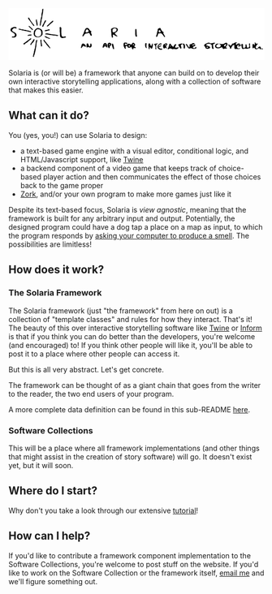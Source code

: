 [![Solaria Logo](resources/solaria_logo.png)](https://github.com/cqpancoast/solaria)

Solaria is (or will be) a framework that anyone can build on to develop their own
interactive storytelling applications, along with a collection of software
that makes this easier.

## What can it do?

You (yes, you!) can use Solaria to design:
- a text-based game engine with a visual editor, conditional logic, and HTML/Javascript support, like [Twine](https://twinery.org)
- a backend component of a video game that keeps track of choice-based player action and then communicates the effect of those choices back to the game proper
- [Zork](http://textadventures.co.uk/games/view/5zyoqrsugeopel3ffhz_vq/zork), and/or your own program to make more games just like it

Despite its text-based focus, Solaria is _view agnostic_, meaning that the
framework is built for any arbitrary input and output. Potentially, the
designed program could have a dog tap a place on a map as input, to which
the program responds by [asking your computer to produce a smell](https://en.wikipedia.org/wiki/Smelling_screen).
The possibilities are limitless!

## How does it work?

### The Solaria Framework

The Solaria framework (just "the framework" from here on out) is a collection of "template classes" and rules for how they interact. That's it! The beauty of this over interactive storytelling software like [Twine](https://twinery.org) or [Inform](http://inform7.com) is that if you think you can do better than the developers, you're welcome (and encouraged) to! If you think other people will like it, you'll be able to post it to a place where other people can access it.

But this is all very abstract. Let's get concrete.

The framework can be thought of as a giant chain that goes from the writer to the reader, the two end users of your program.

A more complete data definition can be found in this sub-README [here](src/README.md).

### Software Collections

This will be a place where all framework implementations (and other things that might assist in the creation of story software) will go. It doesn't exist yet, but it will soon.

## Where do I start?

Why don't you take a look through our extensive [tutorial](https://en.wikipedia.org/wiki/Procrastination)!

## How can I help?

If you'd like to contribute a framework component implementation to the Software Collections, you're welcome to post stuff on the website. If you'd like to work on the Software Collection or the framework itself, [email me](mailto:cqpancoast@gmail.com) and we'll figure something out.